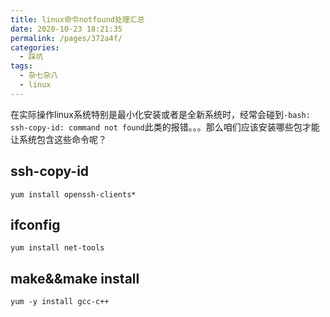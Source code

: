 ```yaml
---
title: linux命令notfound处理汇总
date: 2020-10-23 18:21:35
permalink: /pages/372a4f/
categories:
  - 踩坑
tags:
  - 杂七杂八
  - linux
---
```

在实际操作linux系统特别是最小化安装或者是全新系统时，经常会碰到`-bash: ssh-copy-id: command not found`此类的报错。。。那么咱们应该安装哪些包才能让系统包含这些命令呢？
<!-- more -->

## ssh-copy-id
```shell
yum install openssh-clients*
```

## ifconfig
```shell
yum install net-tools
```

## make&&make install
```shell
yum -y install gcc-c++
```